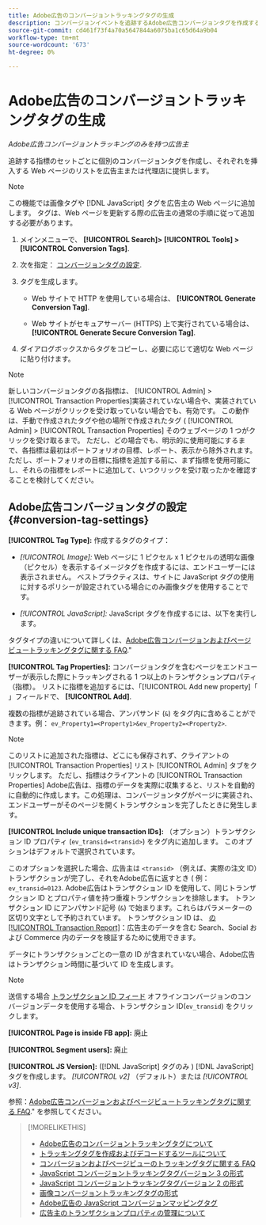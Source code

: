 ```yaml
---
title: Adobe広告のコンバージョントラッキングタグの生成
description: コンバージョンイベントを追跡するAdobe広告コンバージョンタグを作成する方法について説明します。
source-git-commit: cd461f73f4a70a5647844a6075ba1c65d64a9b04
workflow-type: tm+mt
source-wordcount: '673'
ht-degree: 0%

---
```


# Adobe広告のコンバージョントラッキングタグの生成

*Adobe広告コンバージョントラッキングのみを持つ広告主*

追跡する指標のセットごとに個別のコンバージョンタグを作成し、それぞれを挿入する Web ページのリストを広告主または代理店に提供します。

>[!NOTE]
>
>この機能では画像タグや [!DNL JavaScript] タグを広告主の Web ページに追加します。 タグは、Web ページを更新する際の広告主の通常の手順に従って追加する必要があります。

1. メインメニューで、 **[!UICONTROL Search]> [!UICONTROL Tools] >[!UICONTROL Conversion Tags]**.

1. 次を指定： [コンバージョンタグの設定](#conversion-tag-settings).

1. タグを生成します。

   * Web サイトで HTTP を使用している場合は、 **[!UICONTROL Generate Conversion Tag]**.

   * Web サイトがセキュアサーバー (HTTPS) 上で実行されている場合は、 **[!UICONTROL Generate Secure Conversion Tag]**.

1. ダイアログボックスからタグをコピーし、必要に応じて適切な Web ページに貼り付けます。

>[!NOTE]
>
>新しいコンバージョンタグの各指標は、 [!UICONTROL Admin] > [!UICONTROL Transaction Properties]実装されていない場合や、実装されている Web ページがクリックを受け取っていない場合でも、有効です。 この動作は、手動で作成されたタグや他の場所で作成されたタグ ( [!UICONTROL Admin] > [!UICONTROL Transaction Properties] そのウェブページの 1 つがクリックを受け取るまで。 ただし、どの場合でも、明示的に使用可能にするまで、各指標は最初はポートフォリオの目標、レポート、表示から除外されます。 ただし、ポートフォリオの目標に指標を追加する前に、まず指標を使用可能にし、それらの指標をレポートに追加して、いつクリックを受け取ったかを確認することを検討してください。

## Adobe広告コンバージョンタグの設定 {#conversion-tag-settings}

**[!UICONTROL Tag Type]:** 作成するタグのタイプ：

* *[!UICONTROL Image]:* Web ページに 1 ピクセル x 1 ピクセルの透明な画像（ピクセル）を表示するイメージタグを作成するには、エンドユーザーには表示されません。 ベストプラクティスは、サイトに JavaScript タグの使用に対するポリシーが設定されている場合にのみ画像タグを使用することです。

* *[!UICONTROL JavaScript]:* JavaScript タグを作成するには、以下を実行します。

タグタイプの違いについて詳しくは、[Adobe広告コンバージョンおよびページビュートラッキングタグに関する FAQ](/help/search-social-commerce/tracking/faqs-conversion-page-view-tracking-tags.md).&quot;

**[!UICONTROL Tag Properties]:** コンバージョンタグを含むページをエンドユーザーが表示した際にトラッキングされる 1 つ以上のトランザクションプロパティ（指標）。 リストに指標を追加するには、「[!UICONTROL Add new property]「 」フィールドで、 **[!UICONTROL Add]**.

複数の指標が追跡されている場合、アンパサンド (`&`) をタグ内に含めることができます。例： `ev_Property1=<Property1>&ev_Property2=<Property2>`.

>[!NOTE]
>
>このリストに追加された指標は、どこにも保存されず、クライアントの [!UICONTROL Transaction Properties] リスト [!UICONTROL Admin] タブをクリックします。 ただし、指標はクライアントの [!UICONTROL Transaction Properties] Adobe広告は、指標のデータを実際に収集すると、リストを自動的に自動的に作成します。この処理は、コンバージョンタグがページに実装され、エンドユーザーがそのページを開くトランザクションを完了したときに発生します。

**[!UICONTROL Include unique transaction IDs]:** （オプション）トランザクション ID プロパティ (`ev_transid=<transid>`) をタグ内に追加します。 このオプションはデフォルトで選択されています。

このオプションを選択した場合、広告主は `<transid>` （例えば、実際の注文 ID）トランザクションが完了し、それをAdobe広告に返すとき ( 例： `ev_transid=0123`. Adobe広告はトランザクション ID を使用して、同じトランザクション ID とプロパティ値を持つ重複トランザクションを排除します。 トランザクション ID にアンパサンド記号 (`&`) で始まります。これらはパラメーターの区切り文字として予約されています。 トランザクション ID は、 [の [!UICONTROL Transaction Report]](/help/search-social-commerce/reports/management/basic-advanced/transaction-report.md)：広告主のデータを含む Search、Social および Commerce 内のデータを検証するために使用できます。

データにトランザクションごとの一意の ID が含まれていない場合、Adobe広告はトランザクション時間に基づいて ID を生成します。

>[!NOTE]
>
>送信する場合 [トランザクション ID フィード](/help/search-social-commerce/tracking/feed-transaction-id.md) オフラインコンバージョンのコンバージョンデータを使用する場合、トランザクション ID(`ev_transid`) をクリックします。

**[!UICONTROL Page is inside FB app]:** 廃止

**[!UICONTROL Segment users]:** 廃止

**[!UICONTROL JS Version]:** ([!DNL JavaScript] タグのみ ) [!DNL JavaScript] タグを作成します。 *[!UICONTROL v2]* （デフォルト）または *[!UICONTROL v3]*.

参照：[Adobe広告コンバージョンおよびページビュートラッキングタグに関する FAQ](/help/search-social-commerce/tracking/faqs-conversion-page-view-tracking-tags.md).&quot; を参照してください。

>[!MORELIKETHIS]
>
>* [Adobe広告のコンバージョントラッキングタグについて](/help/search-social-commerce/tracking/conversion-tracking-advertising.md)
>* [トラッキングタグを作成およびデコードするツールについて](tracking-tools-about.md)
>* [コンバージョンおよびページビューのトラッキングタグに関する FAQ](/help/search-social-commerce/tracking/faqs-conversion-page-view-tracking-tags.md)
>* [JavaScript コンバージョントラッキングタグバージョン 3 の形式](/help/search-social-commerce/tracking/format-conversion-tag-jsv3.md)
>* [JavaScript コンバージョントラッキングタグバージョン 2 の形式](/help/search-social-commerce/tracking/format-conversion-tag-jsv2.md)
>* [画像コンバージョントラッキングタグの形式](/help/search-social-commerce/tracking/format-conversion-tag-image.md)
>* [Adobe広告の JavaScript コンバージョンマッピングタグ](/help/search-social-commerce/tracking/itp-conversion-mapping-tag.md)
>* [広告主のトランザクションプロパティの管理について](/help/search-social-commerce/admin/transaction-properties/transaction-property-about.md)

